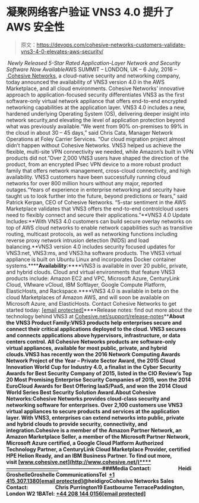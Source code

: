 # 凝聚网络客户验证 VNS3 4.0 提升了 AWS 安全性

> 原文：<https://devops.com/cohesive-networks-customers-validate-vns3-4-0-elevates-aws-security/>

 *Newly Released 5-Star Rated Application-Layer Network and Security Software Now Available*AWS SUMMIT – LONDON, UK – 6 July, 2016 –[ ](https://links6.mixmaxusercontent.com/hMSWtnxdmQLodNvo3/l/6gzRC4swD0ak3TP3V?messageId=d4QVF120MiPMbtAct&rn=&re=i02bj5ycw9mdlRGQzVGbp1mI)[Cohesive Networks](https://links9.mixmaxusercontent.com/hMSWtnxdmQLodNvo3/l/0TvqhxJJBql7FW4Z1?messageId=d4QVF120MiPMbtAct&rn=&re=i02bj5ycw9mdlRGQzVGbp1mI), a cloud-native security and networking company, today announced the availability of VNS3 version 4.0 in the AWS Marketplace, and all cloud environments. Cohesive Networks’ innovative approach to application-focused security differentiates VNS3 as the first software-only virtual network appliance that offers end-to-end encrypted networking capabilities at the application layer. VNS3 4.0 includes a new, hardened underlying Operating System (OS), delivering deeper insight into network security,and elevating the level of application protection beyond what was previously available.“We went from 90% on-premises to 99% in the cloud in about 30 – 45 days,” said Chris Cata, Manager Network Operations at Foley Carrier Services. “Our cloud migration project almost didn’t happen without Cohesive Networks. VNS3 helped us achieve the flexible, multi-site VPN connectivity we needed, while Amazon’s built in VPN products did not.”Over 2,000 VNS3 users have shaped the direction of the product, from an encrypted IPsec VPN device to a more robust product family that offers network management, cross-cloud connectivity, and high availability. VNS3 customers have been successfully running cloud networks for over 800 million hours without any major, reported outages.“Years of experience in enterprise networking and security have taught us to look further into the future, beyond predictions or fears,” said Patrick Kerpan, CEO of Cohesive Networks. “5-star sentiment in the AWS Marketplace validates that VNS3 offers the end-to-end controlcloud users need to flexibly connect and secure their applications.”**VNS3 4.0 Update Includes:**With VNS3 4.0 customers can build secure overlay networks on top of AWS cloud networks to enable network capabilities such as transitive routing, multicast protocols, as well as networking functions including reverse proxy network intrusion detection (NIDS) and load balancing.**VNS3 version 4.0 includes security focused updates for VNS3:net, VNS3:ms, and VNS3:ha software products. The VNS3 virtual appliance is built on Ubuntu Linux and incorporates Docker container systems.******Availability**:****VNS3 is available in over 20 public, private, and hybrid clouds. Cloud and virtual environments that feature VNS3 products include: Amazon EC2 and VPC, Microsoft Azure, CenturyLink Cloud, VMware vCloud, IBM Softlayer, Google Compute Platform, ElasticHosts, and Rackspace.****VNS3 4.0 is available in beta on the cloud Marketplaces of Amazon AWS, and will soon be available on Microsoft Azure, and ElasticHosts. Contact Cohesive Networks to get started today: [[email protected]](/cdn-cgi/l/email-protection#0271636e677142616d6a67716b74672c6c6776)****Release notes: find out more about the technology behind VNS3 at [Cohesive.net/support/<wbr>release-notes](https://cohesive.net/support/vns3-release-notes)******About the VNS3 Product Family:******VNS3 products help enterprises secure and connect their critical applications deployed to the cloud. VNS3 secures and connects applications above hypervisors, infrastructure, or data centers control. All Cohesive Networks products are software-only virtual appliances, available for most public, private, and hybrid clouds.****VNS3 has recently won the 2016 Network Computing Awards Network Project of the Year – Private Sector Award, the 2015 Cloud Innovation World Cup for Industry 4.0, a finalist in the Cyber Security Awards for Best Security Company of 2015, listed in the CIO Review’s Top 20 Most Promising Enterprise Security Companies of 2015, won the 2014 EuroCloud Awards for Best Offering IaaS/PaaS, and won the 2014 Cloud World Series Best Security Solution Award.******About Cohesive Networks:******Cohesive Networks provides cloud-class security and networking software for enterprises. Over 2,100 customers use VNS3 virtual appliances to secure products and services at the application layer. With VNS3, enterprises can extend networks into public, private and hybrid clouds to provide security, connectivity, and integration.****Cohesive is a member of the Amazon Partner Network, an Amazon Marketplace Seller, a member of the Microsoft Partner Network, Microsoft Azure certified, a Google Cloud Platform Authorized Technology Partner, a CenturyLink Cloud Marketplace Provider, certified HPE Helion Ready, and an IBM Business Partner. To find out more, visit [www.cohesive.net](http://www.cohesive.net/)****——————————<wbr>————————-****###****Media Contact:                      <wbr>****Heidi Groshelle****Groshelle Communications****Tel  [+1 415.307.1380](https://links2.mixmaxusercontent.com/hMSWtnxdmQLodNvo3/l/MjQuLiXI7bylrKVCH?messageId=d4QVF120MiPMbtAct&rn=&re=i02bj5ycw9mdlRGQzVGbp1mI)****[[email protected]](/cdn-cgi/l/email-protection#a8c0cdc1ccc1e8cfdac7dbc0cdc4c4cd86cbc7c5)****@heidigro****Cohesive Networks Sales Contact:                      <wbr>****Chris Purrington****19 Eastbourne Terrace****Paddington, London W2 1BA****Tel: [+44 208 144 0156](https://links9.mixmaxusercontent.com/hMSWtnxdmQLodNvo3/l/BxSFnJE7j045mwp5C?messageId=d4QVF120MiPMbtAct&rn=&re=i02bj5ycw9mdlRGQzVGbp1mI)****[[email protected]](/cdn-cgi/l/email-protection#691a08050c1a290a06010c1a001f0c47070c1d)**